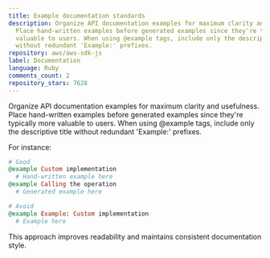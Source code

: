 ```yaml
---
title: Example documentation standards
description: Organize API documentation examples for maximum clarity and usefulness.
  Place hand-written examples before generated examples since they're typically more
  valuable to users. When using @example tags, include only the descriptive title
  without redundant 'Example:' prefixes.
repository: aws/aws-sdk-js
label: Documentation
language: Ruby
comments_count: 2
repository_stars: 7628
---
```


Organize API documentation examples for maximum clarity and usefulness. Place hand-written examples before generated examples since they're typically more valuable to users. When using @example tags, include only the descriptive title without redundant 'Example:' prefixes.

For instance:
```ruby
# Good
@example Custom implementation
  # Hand-written example here
@example Calling the operation
  # Generated example here

# Avoid
@example Example: Custom implementation
  # Example here
```

This approach improves readability and maintains consistent documentation style.
